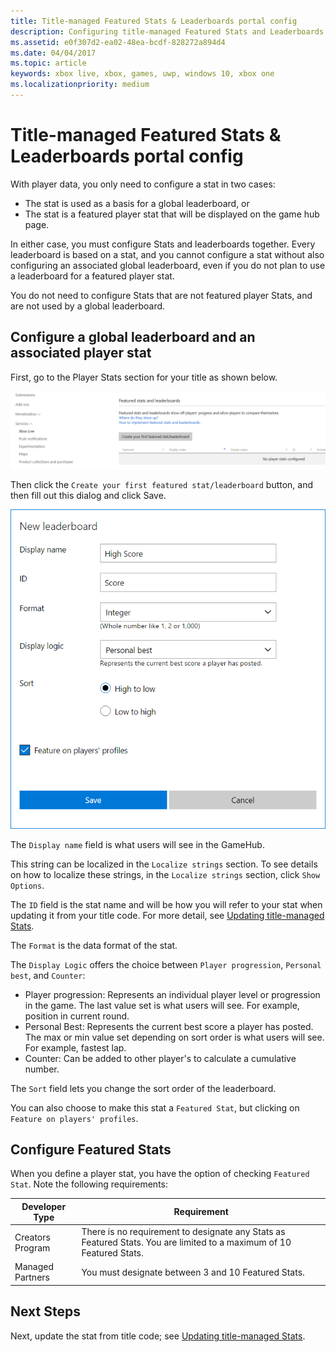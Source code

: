 ```yaml
---
title: Title-managed Featured Stats & Leaderboards portal config
description: Configuring title-managed Featured Stats and Leaderboards in Partner Center.
ms.assetid: e0f307d2-ea02-48ea-bcdf-828272a894d4
ms.date: 04/04/2017
ms.topic: article
keywords: xbox live, xbox, games, uwp, windows 10, xbox one
ms.localizationpriority: medium
---
```


# Title-managed Featured Stats & Leaderboards portal config

<!-- 
This file was at path
leaderboards-and-stats-2017/player-stats-configure-2017.md
and has been orphaned for over a year.
-->

With player data, you only need to configure a stat in two cases:
* The stat is used as a basis for a global leaderboard, or
* The stat is a featured player stat that will be displayed on the game hub page.

In either case, you must configure Stats and leaderboards together.
Every leaderboard is based on a stat, and you cannot configure a stat without also configuring an associated global leaderboard, even if you do not plan to use a leaderboard for a featured player stat.

You do not need to configure Stats that are not featured player Stats, and are not used by a global leaderboard.


## Configure a global leaderboard and an associated player stat

First, go to the Player Stats section for your title as shown below.

![Partner Center Featured Stats and Leaderboards configuration screenshot](player-stats-configure-2017-images/dev_center_player_stats_creators.png)

Then click the `Create your first featured stat/leaderboard` button, and then fill out this dialog and click Save.

![Partner Center new leaderboard dialogue](player-stats-configure-2017-images/dev_center_player_stats_creators_leaderboard.png)

The `Display name` field is what users will see in the GameHub.

This string can be localized in the `Localize strings` section.
To see details on how to localize these strings, in the `Localize strings` section, click `Show Options`.

The `ID` field is the stat name and will be how you will refer to your stat when updating it from your title code.
For more detail, see [Updating title-managed Stats](../how-to/live-stats-tm-updating.md).

The `Format` is the data format of the stat.

The `Display Logic` offers the choice between `Player progression`, `Personal best`, and `Counter`:
- Player progression: Represents an individual player level or progression in the game.  The last value set is what users will see.  For example, position in current round.
- Personal Best: Represents the current best score a player has posted. The max or min value set depending on sort order is what users will see.  For example, fastest lap.
- Counter: Can be added to other player's to calculate a cumulative number.  

The `Sort` field lets you change the sort order of the leaderboard.

You can also choose to make this stat a `Featured Stat`, but clicking on `Feature on players' profiles`.


## Configure Featured Stats

When you define a player stat, you have the option of checking `Featured Stat`.
Note the following requirements:

| Developer Type | Requirement |
|----------------|-------------|
| Creators Program | There is no requirement to designate any Stats as Featured Stats. You are limited to a maximum of 10 Featured Stats.|
| Managed Partners | You must designate between 3 and 10 Featured Stats. |


## Next Steps

Next, update the stat from title code; see [Updating title-managed Stats](../how-to/live-stats-tm-updating.md).
